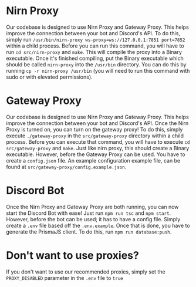 # Nirn Proxy

Our codebase is designed to use Nirn Proxy and Gateway Proxy. This helps improve the connection between your bot and Discord's API. To do this, simply run `/usr/bin/nirn-proxy ws-proxy=ws://127.0.0.1:7851 port=7852` within a child process. Before you can run this command, you will have to run `cd src/nirn-proxy` and `make`. This will compile the proxy into a Binary executable. Once it's finished compiling, put the Binary executable which should be called `nirn-proxy` into the `/usr/bin` directory. You can do this by running `cp -r nirn-proxy /usr/bin` (you will need to run this command with sudo or with elevated permissions).

# Gateway Proxy

Our codebase is designed to use Nirn Proxy and Gateway Proxy. This helps improve the connection between your bot and Discord's API. Once the Nirn Proxy is turned on, you can turn on the gateway proxy! To do this, simply execute `./gateway-proxy` in the `src/gateway-proxy` directory within a child process. Before you can execute that command, you will have to execute `cd src/gateway-proxy` and `make`. Just like nirn proxy, this should create a Binary executable. However, before the Gateway Proxy can be used. You have to create a `config.json` file. An example configuration example file, can be found at `src/gateway-proxy/config.example.json`.

# Discord Bot

Once the Nirn Proxy and Gateway Proxy are both running, you can now start the Discord Bot with ease! Just run `npm run tsc` and `npm start`. However, before the bot can be used; it has to have a config file. Simply create a `.env` file based off the `.env.example`. Once that is done, you have to generate the PrismaJS client. To do this, run `npm run database:push`.

# Don't want to use proxies?

If you don't want to use our recommended proxies, simply set the `PROXY_DISABLED` parameter in the `.env` file to `true`
